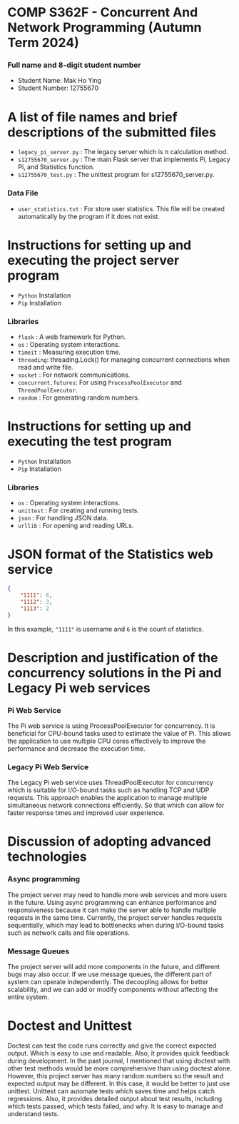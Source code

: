 # COMP S362F - Concurrent And Network Programming (Autumn Term 2024)
### Full name and 8-digit student number
- Student Name: Mak Ho Ying
- Student Number: 12755670

# A list of file names and brief descriptions of the submitted files
- `legacy_pi_server.py` : The legacy server which is π calculation method.
- `s12755670_server.py` : The main Flask server that implements Pi, Legacy Pi, and Statistics function.
- `s12755670_test.py` : The unittest program for s12755670_server.py.
### Data File
- `user_statistics.txt` : For store user statistics. This file will be created automatically by the program if it does not exist.

# Instructions for setting up and executing the project server program
- `Python` Installation
- `Pip` Installation
### Libraries
- `flask` : A web framework for Python.
- `os` : Operating system interactions.
- `timeit` : Measuring execution time.
- `threading`: threading.Lock() for managing concurrent connections when read and write file.
- `socket` : For network communications.
- `concurrent.futures`: For using `ProcessPoolExecutor` and `ThreadPoolExecutor`.
- `random` : For generating random numbers.

# Instructions for setting up and executing the test program
- `Python` Installation
- `Pip` Installation
### Libraries
- `os` : Operating system interactions.
- `unittest` : For creating and running tests.
- `json` : For handling JSON data.
- `urllib` : For opening and reading URLs.

# JSON format of the Statistics web service
```json
{
    "1111": 6,
    "1112": 3,
    "1113": 2
}
```
In this example, `"1111"` is username and `6` is the count of statistics.

# Description and justification of the concurrency solutions in the Pi and Legacy Pi web services
### Pi Web Service
The Pi web service is using ProcessPoolExecutor for concurrency.
It is beneficial for CPU-bound tasks used to estimate the value of Pi. This allows the application to use multiple CPU cores effectively to improve the performance and decrease the execution time.
### Legacy Pi Web Service
The Legacy Pi web service uses ThreadPoolExecutor for concurrency which is suitable for I/O-bound tasks such as handling TCP and UDP requests. This approach enables the application to manage multiple simultaneous network connections efficiently. So that which can allow for faster response times and improved user experience.

# Discussion of adopting advanced technologies
### Async programming
The project server may need to handle more web services and more users in the future. Using async programming can enhance performance and responsiveness because it can make the server able to handle multiple requests in the same time. Currently, the project server handles requests sequentially, which may lead to bottlenecks when during I/O-bound tasks such as network calls and file operations.
### Message Queues
The project server will add more components in the future, and different bugs may also occur. If we use message queues, the different part of system can operate independently. The decoupling allows for better scalability, and we can add or modify components without affecting the entire system.

# Doctest and Unittest
Doctest can test the code runs correctly and give the correct expected output. Which is easy to use and readable. Also, it provides quick feedback during development.
In the past journal, I mentioned that using doctest with other test methods would be more comprehensive than using doctest alone. However, this project server has many random numbers so the result and expected output may be different. In this case, it would be better to just use unittest. Unittest can automate tests which saves time and helps catch regressions. Also, it provides detailed output about test results, including which tests passed, which tests failed, and why. It is easy to manage and understand tests.
 
